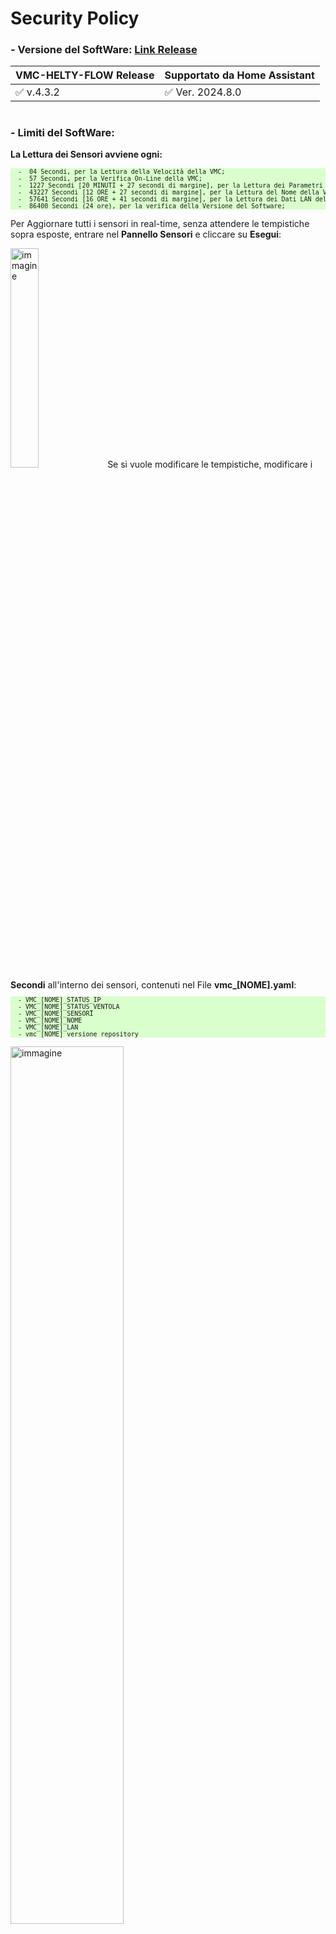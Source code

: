 # Security Policy

### - Versione del SoftWare: [Link Release](https://github.com/DanRobo76/VMC-HELTY-FLOW/releases)

|          VMC-HELTY-FLOW Release          | Supportato da Home Assistant            |
| ---------------------------------------- | ----------------------------------------|
|  :white_check_mark: v.4.3.2              | :white_check_mark:   Ver. 2024.8.0      |
#
### - Limiti del SoftWare:<br>
<strong>La Lettura dei Sensori avviene ogni:</strong>
<pre style="font-size:10px; background-color: #d9ffcc;">
  -  04 Secondi, per la Lettura della Velocità della VMC;
  -  57 Secondi, per la Verifica On-Line della VMC;
  -  1227 Secondi [20 MINUTI + 27 secondi di margine], per la Lettura dei Parametri Ambientali della VMC;
  -  43227 Secondi [12 ORE + 27 secondi di margine], per la Lettura del Nome della VMC;
  -  57641 Secondi [16 ORE + 41 secondi di margine], per la Lettura dei Dati LAN della VMC;
  -  86400 Secondi (24 ore), per la verifica della Versione del Software; 
</pre>

Per Aggiornare tutti i sensori in real-time, senza attendere le tempistiche sopra esposte, entrare nel <strong>Pannello Sensori</strong> e cliccare su <strong>Esegui</strong>:

<img src="https://github-production-user-asset-6210df.s3.amazonaws.com/102819027/282233328-e868765e-e023-42cc-b371-64c0e99f36ad.png" alt="immagine" style="width:30%;">
Se si vuole modificare le tempistiche, modificare i <strong>Secondi</strong> all'interno dei sensori, contenuti nel File <strong>vmc_[NOME].yaml</strong>:<br> 
<pre style="font-size:10px; background-color: #d9ffcc;">
  - VMC_[NOME]_STATUS_IP
  - VMC_[NOME]_STATUS_VENTOLA
  - VMC_[NOME]_SENSORI
  - VMC_[NOME]_NOME
  - VMC_[NOME]_LAN
  - vmc_[NOME]_versione_repository
</pre>

<img src="https://github-production-user-asset-6210df.s3.amazonaws.com/102819027/282233228-95b0fa20-8308-49eb-a75d-d4f7183c9d7d.png" alt="immagine" style="width:60%;"><br>

e riavviare Home Assistant.

#
### - In fase di Verifica la Lettura della Temperatura Interna o Esterna minore di 0 °C:<br>     

<img src="https://github-production-user-asset-6210df.s3.amazonaws.com/102819027/282232595-cb4de785-90b8-426d-8e89-31c2244fac8d.png" alt="immagine" style="width:30%;"><br>
Condividi la stringa evidenziata dalla Freccia, per E-mail a: <a href="mailto:danilo.robotti@gmail.com">danilo.robotti@gmail.com</a>
<br><br>
Esempio Stringa dei Sensori Ambientali da Condividere:
<br>
<pre style="font-size:10px; background-color: #d9ffcc;">
VMGI,00209,00196,00708,00000,16384,02307,00224,00069,04354,00168,00000,00000,00000,00000,00000 <br>
</pre>
insieme allo ScreeShot dell'App. Air Guard: <br>

<img src="https://github-production-user-asset-6210df.s3.amazonaws.com/102819027/282240134-aaba012f-7122-4a83-b1d6-470427a67854.png" alt="immagine" style="width:15%;"><br>

, se rilevi una Temperatura Interna o Esterna minore di 0 °C (Negativa).
#
### - Rapporto Errori
[Link Release](https://github.com/DanRobo76/VMC-HELTY-FLOW/releases)
<br>
#
### - Curiosità: Impiego della VMC da remoto con l'uso di un Relè Smart, senza l'impiego di Home Assistant:<br>
<strong>1</strong> Nella VMC Flow Plus, una volta installato il relè e impostata una velocità diversa da zero, attendere 30 secondi prima di interrompere l'alimentazione;<br>
<strong>2</strong> Successivamente ripristinare l'alimentazione e portare la VMC alla Velocità 0;<br>
<strong>3</strong> Questa procedura consente attraverso l'utilizzo di un relè smart di spegnere o accendere la VMC con la velocità impostata precedentemente <strong>Punto 1</strong>, da remoto.<br>
